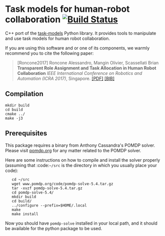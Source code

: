 # Task models for human-robot collaboration [![Build Status](https://travis-ci.org/ScazLab/task-models-cpp.svg?branch=master)](https://travis-ci.org/ScazLab/task-models-cpp)

C++ port of the [task-models](https://github.com/ScazLab/task-models) Python library. It provides tools to manipulate and use task models for human robot collaboration.

If you are using this software and or one of its components, we warmly recommend you to cite the following paper:

  > [Roncone2017] Roncone Alessandro, Mangin Olivier, Scassellati Brian **Transparent Role Assignment and Task Allocation in Human Robot Collaboration** *IEEE International Conference on Robotics and Automation (ICRA 2017)*, Singapore. [[PDF]](http://alecive.github.io/papers/[Roncone%20et%20al.%202017]%20Transparent%20Role%20Assignment%20and%20Task%20Allocation%20in%20Human%20Robot%20Collaboration.pdf) [[BIB]](http://alecive.github.io/papers/[Roncone%20et%20al.%202017]%20Transparent%20Role%20Assignment%20and%20Task%20Allocation%20in%20Human%20Robot%20Collaboration.bib)

## Compilation

```
mkdir build
cd build
cmake ../
make -j3
```

## Prerequisites

This package requires a binary from Anthony Cassandra's POMDP solver. Please visit [pomdp.org](http://www.pomdp.org) for any matter related to the POMDP solver.

Here are some instructions on how to compile and install the solver properly (assuming that :code:`~/src` is the directory in which you usually place your code):

```
   cd ~/src
   wget www.pomdp.org/code/pomdp-solve-5.4.tar.gz
   tar -xvzf pomdp-solve-5.4.tar.gz
   cd pomdp-solve-5.4/
   mkdir build
   cd build/
   ../configure --prefix=$HOME/.local
   make
   make install
```

Now you should have `pomdp-solve` installed in your local path, and it should be available for the python package to be used.
